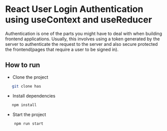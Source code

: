 # React User Login Authentication using useContext and useReducer

Authentication is one of the parts you might have to deal with when building frontend applications. Usually, this involves using a token generated by the server to authenticate the request to the server and also secure protected the frontend(pages that require a user to be signed in).

## How to run

* Clone the project

````bash
   git clone has
````

* Install dependencies

````bash
   npm install
````

* Start the project

````bash
    npm run start
````
